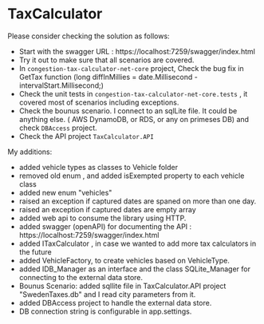 # TaxCalculator


Please consider checking the solution as follows:
- Start with the swagger URL : https://localhost:7259/swagger/index.html
- Try it out to make sure that all scenarios are covered.
- In `congestion-tax-calculator-net-core` project, Check the bug fix in GetTax function  (long diffInMillies = date.Millisecond - intervalStart.Millisecond;)
- Check the unit tests in `congestion-tax-calculator-net-core.tests` , it covered most of scenarios including exceptions.
- Check the bounus scenario. I connect to an sqlLite file. It could be anything else. ( AWS DynamoDB, or RDS, or any on primeses DB) and check `DBAccess` project.
- Check the API project `TaxCalculator.API`


My additions:
- added vehicle types as classes to Vehicle folder
- removed old enum , and added isExempted property to each vehicle class
- added new enum "vehicles"
- raised an exception if captured dates are spaned on more than one day.
- raised an exception if captured dates are empty array
- added web api to consume the library using HTTP.
- added swagger (openAPI) for documenting the API : https://localhost:7259/swagger/index.html
- added ITaxCalculator , in case we wanted to add more tax calculators in the future
- added VehicleFactory, to create vehicles based on VehicleType.
- added IDB_Manager as an interface and the class SQLite_Manager for connecting to the external data store.
- Bounus Scenario: added sqllite file in TaxCalculator.API project "SwedenTaxes.db"
and I read city parameters from it.
- added DBAccess project to handle the external data store.
- DB connection string is configurable in app.settings.


